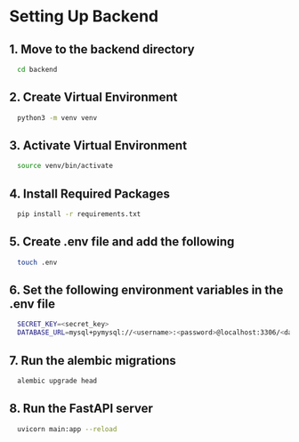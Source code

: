 # Setting Up Backend

## 1. Move to the backend directory
```bash
  cd backend
```
## 2. Create Virtual Environment
```bash
  python3 -m venv venv
```

## 3. Activate Virtual Environment
```bash
  source venv/bin/activate
```

## 4. Install Required Packages
```bash
  pip install -r requirements.txt
```

## 5. Create .env file and add the following
```bash
  touch .env
```
## 6. Set the following environment variables in the .env file
```bash
  SECRET_KEY=<secret_key>
  DATABASE_URL=mysql+pymysql://<username>:<password>@localhost:3306/<database_name>
```

## 7. Run the alembic migrations
```bash
  alembic upgrade head
```

## 8. Run the FastAPI server
```bash
  uvicorn main:app --reload
```